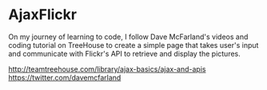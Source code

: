 AjaxFlickr
==========


On my journey of learning to code, I follow Dave McFarland's videos and coding tutorial on TreeHouse to create a simple page that takes user's input and communicate with Flickr's API to retrieve and display the pictures.

http://teamtreehouse.com/library/ajax-basics/ajax-and-apis
https://twitter.com/davemcfarland
